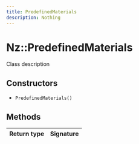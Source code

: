 ```yaml
---
title: PredefinedMaterials
description: Nothing
---
```


# Nz::PredefinedMaterials

Class description

## Constructors

- `PredefinedMaterials()`

## Methods

| Return type | Signature |
| ----------- | --------- |
